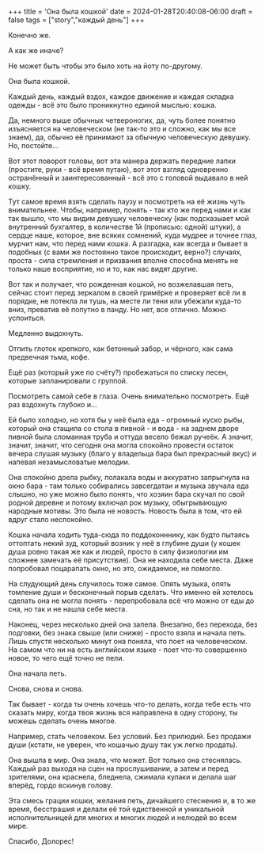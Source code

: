 +++
title = 'Она была кошкой'
date = 2024-01-28T20:40:08-06:00
draft = false
tags = ["story","каждый день"]
+++

Конечно же. 

А как же иначе?

Не может быть чтобы это было хоть на йоту по-другому.

Она была кошкой.

Каждый день, каждый вздох, каждое движение и каждая складка одежды - всё это было проникнутно единой мыслью: кошка.

Да, немного выше обычных четвероногих, да, чуть более понятно изъясняется на человеческом (не так-то это и сложно, как мы все знаем), да, обычно её принимают за обычную человеческую девушку. Но, постойте... 

Вот этот поворот головы, вот эта манера держать передние лапки (простите, руки - всё время путаю), вот этот взгляд одновренно остранённый и заинтересованный - всё это с головой выдавало в ней кошку.

Тут самое время взять сделать паузу и посмотреть на её жизнь чуть внимательнее. Чтобы, например, понять - так кто же перед нами и как так вышло, что мы видим девушку человеческу (как подсказыает мой внутренний бухгалтер, в количестве 1й (прописью: одной) штуки), а сердце наше, которое, вне всяких сомнений, куда мудрее и точнее глаз, мурчит нам, что перед нами кошка. А разгадка, как всегда и бывает в подобных (с вами же постоянно такое происходит, верно?) случаях, проста - сила стремления и призвания вполне способна менять не только наше восприятие, но и то, как нас видят другие.

Вот так и получает, что рожденная кошкой, но возжелавшая петь, сейчас стоит перед зеркалом в своей гримёрке и проверяет всё ли в порядке, не потекла ли тушь, на месте ли тени или убежали куда-то вниз, преватив её попутно в панду. Но нет, все отлично. Можно успоиться.

Медленно выдохнуть. 

Отпить глоток крепкого, как бетонный забор, и чёрного, как сама предвечная тьма, кофе.

Ещё раз (который уже по счёту?) пробежаться по списку песен, которые запланировали с группой.

Посмотреть самой себе в глаза. Очень внимательно посмотреть. Ещё раз вздохнуть глубоко и...

Ей было холодно, но хотя бы у неё была еда - огромный куско рыбы, который она стащила со стола в пивной - и вода - на заднем дворе пивной была сломанная труба и оттуда весело бежал ручеёк. А значит, значит, значит, что сегодня она могла спокойно провести остаток вечера слушая музыку (благо у владельца бара был прекрасный вкус) и напевая незамысловатые мелодии.

Она спокойно доела рыбку, полакала воды и аккуратно запрыгнула на окно бара - там только собирались завсегдатаи и музыка звучала еда слышно, но уже можно было понять, что хозяин бара скучал по свой родной деревне и потому включал рок музыку, обыгрывающую народные мотивы. Это была не новость. Новость была в том, что ей вдруг стало неспокойно.

Кошка начала ходить туда-сюда по поддоконннику, как будто пытаясь оттоптать некий зуд, который возник у неё в глубине души (у кошек душа ровно такая же как и людей, просто в силу физиологии им сложнее замечать её присутствие). Она не находила себе места. Даже попробовал поцарапать окно, но это, ожидаемое, не помогло.

На слудующий день случилось тоже самое. Опять музыка, опять томление души и бесконечный порыв сделать. Что именно ей хотелось сделать она не могла понять - перепробовала всё что можно от еды до сна, но так и не нашла себе места.

Наконец, через несколько дней она запела. Внезапно, без перехода, без подговки, без знака свыше (или сниже) - просто взяла и начала петь. Лишь спустя несколько минут она поняла, что поет на человеческом. На самом что ни на есть английском языке - поет что-то совершенно новое, то чего ещё точно не пели.

Она начала петь.

Снова, снова и снова.

Так бывает - когда ты очень хочешь что-то делать, когда тебе есть что сказать миру, когда твоя жизнь вся направлена в одну сторону, ты можешь сделать очень многое. 

Например, стать человеком. Без условий. Без прилюдий. Без продажи души (кстати, не уверен, что кошачью душу так уж легко продать). 

Она вышла в мир. Она знала, что может. Вот только она стеснялась. Каждый раз выходя на сцен на прослушивании, а затем и перед зрителями, она краснела, бледнела, сжимала кулаки и делала шаг вперёд, гордо вскинув голову.

Эта смесь грации кошки, желания петь, дичайшего стеснения и, в то же время, бесстрашия и делали её той едиственной и уникальной исполнительницей для многих и многих людей и нелюдей во всем мире.

Спасибо, Долорес!
